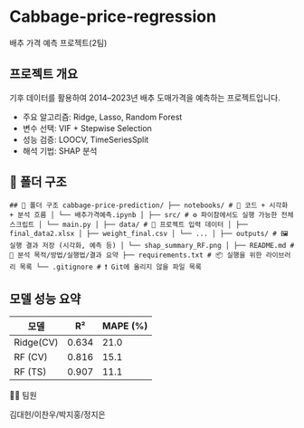 # Cabbage-price-regression
배추 가격 예측 프로젝트(2팀)


##  프로젝트 개요
기후 데이터를 활용하여 2014–2023년 배추 도매가격을 예측하는 프로젝트입니다.

- 주요 알고리즘: Ridge, Lasso, Random Forest
- 변수 선택: VIF + Stepwise Selection
- 성능 검증: LOOCV, TimeSeriesSplit
- 해석 기법: SHAP 분석

## 📁 폴더 구조

<pre><code>## 📁 폴더 구조 cabbage-price-prediction/ ├── notebooks/ # 📘 코드 + 시각화 + 분석 흐름 │ └── 배추가격예측.ipynb │ ├── src/ # ⚙️ 파이참에서도 실행 가능한 전체 스크립트 │ └── main.py │ ├── data/ # 📂 프로젝트 입력 데이터 │ ├── final_data2.xlsx │ ├── weight_final.csv │ └── ... │ ├── outputs/ # 🖼️ 실행 결과 저장 (시각화, 예측 등) │ └── shap_summary_RF.png │ ├── README.md # 🧾 분석 목적/방법/실행법/결과 요약 ├── requirements.txt # 📦 실행을 위한 라이브러리 목록 └── .gitignore # ❗ Git에 올리지 않을 파일 목록 </code></pre>
## 모델 성능 요약
| 모델      | R²      | MAPE (%) |
| -------   | ----    | -------- |
| Ridge(CV) | 0.634   |  21.0    |
| RF (CV) | 0.816     |  15.1    |
| RF (TS) | 0.907     |  11.1    |

🧑‍💻 팀원

김대헌/이찬우/박지홍/정지은


